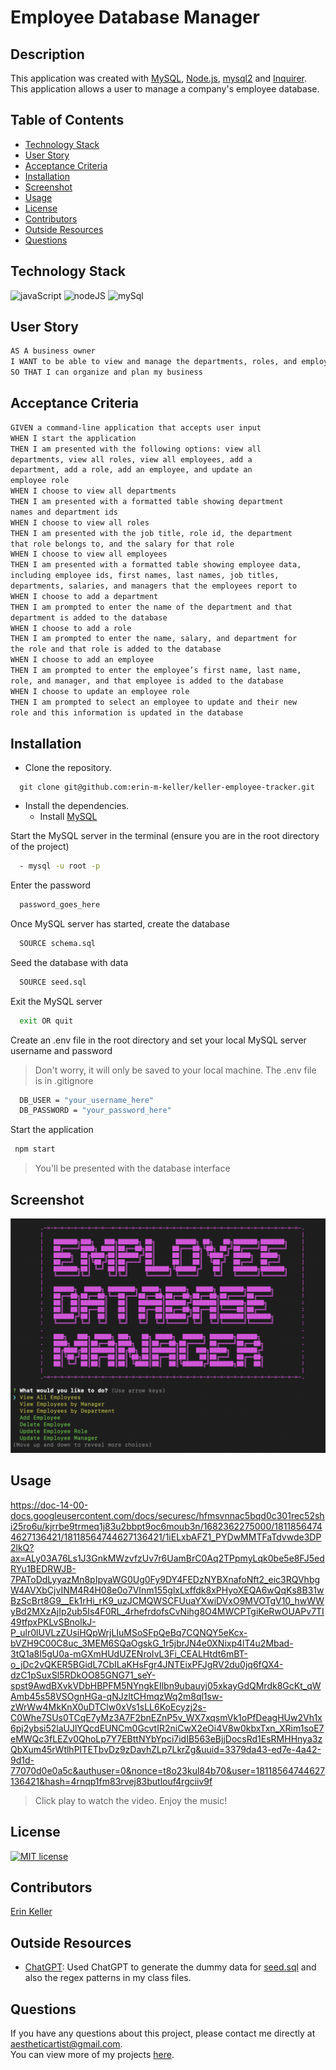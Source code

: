   # Employee Database Manager
  
  ## Description 
  This application was created with [MySQL](https://dev.mysql.com/doc/mysql-installation-excerpt/5.7/en/), [Node.js](https://nodejs.org/en), [mysql2](https://www.npmjs.com/package/mysql2) and [Inquirer](https://www.npmjs.com/package/inquirer). This application allows a user to manage a company's employee database.
  
  ## Table of Contents
  * [Technology Stack](#technology-stack)
  * [User Story](#user-story)
  * [Acceptance Criteria](#acceptance-criteria)
  * [Installation](#installation)
  * [Screenshot](#screenshot)
  * [Usage](#usage)
  * [License](#license)
  * [Contributors](#contributors)
  * [Outside Resources](#outside-resources)
  * [Questions](#questions)

  ## Technology Stack

![javaScript](https://img.shields.io/badge/-JavaScript-61DAFB?color=red&style=flat)
![nodeJS](https://img.shields.io/badge/-Node.js-61DAFB?color=orange&style=flat)
![mySql](https://img.shields.io/badge/-MySQL-61DAFB?color=yellow&style=flat)

  ## User Story
  ```md
  AS A business owner
  I WANT to be able to view and manage the departments, roles, and employees in my company
  SO THAT I can organize and plan my business
  ```

  ## Acceptance Criteria
  ```md
  GIVEN a command-line application that accepts user input
  WHEN I start the application
  THEN I am presented with the following options: view all  
  departments, view all roles, view all employees, add a  
  department, add a role, add an employee, and update an  
  employee role
  WHEN I choose to view all departments
  THEN I am presented with a formatted table showing department  
  names and department ids
  WHEN I choose to view all roles
  THEN I am presented with the job title, role id, the department  
  that role belongs to, and the salary for that role
  WHEN I choose to view all employees
  THEN I am presented with a formatted table showing employee data,  
  including employee ids, first names, last names, job titles,  
  departments, salaries, and managers that the employees report to
  WHEN I choose to add a department
  THEN I am prompted to enter the name of the department and that  
  department is added to the database
  WHEN I choose to add a role
  THEN I am prompted to enter the name, salary, and department for  
  the role and that role is added to the database
  WHEN I choose to add an employee
  THEN I am prompted to enter the employee’s first name, last name,  
  role, and manager, and that employee is added to the database
  WHEN I choose to update an employee role
  THEN I am prompted to select an employee to update and their new  
  role and this information is updated in the database
  ```
  
  ## Installation 
  * Clone the repository.
  ```
    git clone git@github.com:erin-m-keller/keller-employee-tracker.git
  ```

  * Install the dependencies.
    * Install [MySQL](https://dev.mysql.com/doc/mysql-installation-excerpt/5.7/en/)

  Start the MySQL server in the terminal (ensure you are in the root directory of the project)

  ``` bash
    - mysql -u root -p 
  ```

  Enter the password
  ``` bash
    password_goes_here
  ```

  Once MySQL server has started, create the database

  ``` bash
    SOURCE schema.sql 
  ```

  Seed the database with data
  ``` bash
    SOURCE seed.sql
  ```

  Exit the MySQL server
  ``` bash
    exit OR quit
  ```

  Create an .env file in the root directory and set your local MySQL server username and password
  > Don't worry, it will only be saved to your local machine. The .env file is in .gitignore
  ``` bash
    DB_USER = "your_username_here"
    DB_PASSWORD = "your_password_here"
  ```
  Start the application
   ``` bash
    npm start
  ```
  > You'll be presented with the database interface

  ## Screenshot

  ![NodeScreen](./assets/images/finished-product.png)
  
  ## Usage
  
  https://doc-14-00-docs.googleusercontent.com/docs/securesc/hfmsvnnac5bqd0c301rec52shi25ro6u/kjrrbe9trmeq1j83u2bbpt9oc6moub3n/1682362275000/18118564744627136421/18118564744627136421/1iELxbAFZ1_PYDwMMTFaTdvwde3DP2lkQ?ax=ALy03A76Ls1J3GnkMWzvfzUv7r6UamBrC0Aq2TPpmyLqk0be5e8FJ5edRYu1BEDRWJB-7PAToDdLyyazMn8pIpyaWG0Ug0Fy9DY4FEDzNYBXnafoNft2_eic3RQVhbgW4AVXbCjvINM4R4H08e0o7VInm155glxLxffdk8xPHyoXEQA6wQqKs8B31wBzScBrt8G9__Ek1rHi_rK9_uzJCMQWSCFUuaYXwiDVxO9MVOTgV10_hwWWyBd2MXzAjIp2ub5Is4F0RL_4rhefrdofsCvNihg8O4MWCPTgiKeRwOUAPv7TI49tfpxPKLvSBnolkJ-P_ulr0lUVLzZUsiHQpWrjLIuMSoSFpQeBq7CQNQY5eKcx-bVZH9C00C8uc_3MEM6SQaOgskG_1r5jbrJN4e0XNixp4lT4u2Mbad-3tQ1a8I5gU0a-mGXmHUdUZENroIvL3Fi_CEALHtdt6mBT-o_jDc2vQKER5BGidL7CbILaKHsFgr4JNTEixPFJgRV2du0jq6fQX4-dzC1pSuxSl5RDkOO85GNG71_seY-spst9AwdBXvkVDbHBPFM5NYngkEIlbn9ubauyj05xkayGdQMrdk8GcKt_qWAmb45s58VSOgnHGa-qNJzltCHmqzWq2m8ql1sw-zWrWw4MkKnX0uDTClw0xVs1sLL6KoEcyzj2s-C0Whe7SUs0TCqE7yMz3A7F2bnEZnP5v_WX7xqsmVk1oPfDeagHUw2Vh1x6pj2ybsi52laUJlYQcdEUNCm0GcvtIR2niCwX2eOi4V8w0kbxTxn_XRim1soE7eMWQc3fLEZv0QhoLp7Y7EBttNYbYpci7idIB563eBjjDocsRd1EsRMHHnya3zQbXum45rWtlhPITETbvDz9zDavhZLp7LkrZg&uuid=3379da43-ed7e-4a42-9d1d-77070d0e0a5c&authuser=0&nonce=t8o23kul84b70&user=18118564744627136421&hash=4rnqp1fm83rvej83butlouf4rgciiv9f

  > Click play to watch the video. Enjoy the music!
  
  ## License 
  [![MIT license](https://img.shields.io/badge/License-MIT-purple.svg)](https://lbesson.mit-license.org/)
  
  ## Contributors 
  [Erin Keller](https://github.com/erin-m-keller)

  ## Outside Resources

  * [ChatGPT](https://openai.com/blog/chatgpt): Used ChatGPT to generate the dummy data for [seed.sql](./seed.sql) and also the regex patterns in my class files.
  
  ## Questions
  If you have any questions about this project, please contact me directly at [aestheticartist@gmail.com](aestheticartist@gmail.com).  
  You can view more of my projects [here](https://github.com/erin-m-keller).
  
